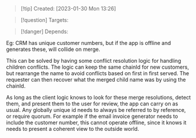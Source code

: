 
>[!tip] Created: [2023-01-30 Mon 13:26]

>[!question] Targets: 

>[!danger] Depends: 

Eg: CRM has unique customer numbers, but if the app is offline and generates these, will collide on merge.

This can be solved by having some conflict resolution logic for handling children conflicts.
The logic can keep the same chainId for new customers, but rearrange the name to avoid conflicts based on first in first served.
The requester can then recover what the merged child name was by using the chainId.

As long as the client logic knows to look for these merge resolutions, detect them, and present them to the user for review, the app can carry on as usual.
Any globally unique id needs to always be referred to by reference, or require quorum.  For example if the email invoice generator needs to include the customer number, this cannot operate offline, since it knows it needs to present a coherent view to the outside world.